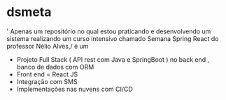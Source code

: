 # dsmeta

'
Apenas um repositório no qual estou praticando e desenvolvendo um sistema realizando um curso intensivo chamado Semana Spring React 
do professor Nélio Alves,/ é um 
* Projeto Full Stack ( API rest com Java e SpringBoot ) no back end , banco de dados com ORM
* Front end = React JS 
* Integração com SMS 
* Implementações nas nuvens com CI/CD

